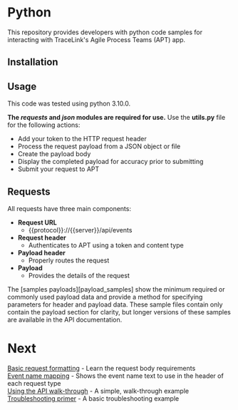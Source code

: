 # Python

This repository provides developers with python code samples for interacting with TraceLink's Agile Process Teams (APT) app.

## Installation

## Usage

This code was tested using python 3.10.0.

**The *requests* and *json* modules are required for use.**
Use the **utils.py** file for the following actions:  

- Add your token to the HTTP request header  
- Process the request payload from a JSON object or file  
- Create the payload body  
- Display the completed payload for accuracy prior to submitting  
- Submit your request to APT  


## Requests

All requests have three main components: 

- **Request URL**
	- {{protocol}}://{{server}}/api/events  
- **Request header**
	- Authenticates to APT using a token and content type
- **Payload header**
	- Properly routes the request
- **Payload**
	- Provides the details of the request

The [samples payloads][payload_samples] show the minimum required or commonly used payload data and provide a method for specifying parameters for header and payload data.
These sample files contain only contain the payload section for clarity, but longer versions of these samples are available in the API documentation.  

# Next  

[Basic request formatting](FormatRequests.MD) - Learn the request body requirements  
[Event name mapping](EventNames.MD) - Shows the event name text to use in the header of each request type  
[Using the API walk-through](UsingTheAPI.MD) - A simple, walk-through example  
[Troubleshooting primer](Troubleshooting.MD) - A basic troubleshooting example  